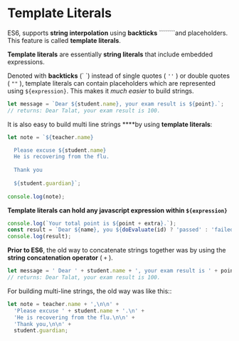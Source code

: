 # Template Literals

ES6, supports **string interpolation** using **backticks** ````````and placeholders. This feature is called **template literals**.

**Template literals** are essentially **string literals** that include embedded expressions.

Denoted with **backticks** \(\` \`\) instead of single quotes \( `''` \) or double quotes \( `""` \), template literals can contain placeholders which are represented using `${expression}`. This makes it _much easier_ to build strings.

```javascript
let message = `Dear ${student.name}, your exam result is ${point}.`;
// returns: Dear Talat, your exam result is 100.
```

It is also easy to build multi line strings ****by using **template literals**:

```javascript
let note = `${teacher.name} 

  Please excuse ${student.name}
  He is recovering from the flu.
  
  Thank you
  
  ${student.guardian}`;
  
console.log(note);
```

**Template literals can hold any javascript expression within `${expression}`**

```javascript
console.log(`Your total point is ${point + extra}.`);
const result = `Dear ${name}, you ${doEvaluate(id) ? 'passed' : 'failed' }.`;
console.log(result);
```

**Prior to ES6**, the old way to concatenate strings together was by using the **string concatenation operator** \( `+` \).

```javascript
let message = ' Dear ' + student.name + ', your exam result is ' + point + '.';
// returns: Dear Talat, your exam result is 100.
```

For building multi-line strings, the old way was like this::

```javascript
let note = teacher.name + ',\n\n' +
  'Please excuse ' + student.name + '.\n' +
  'He is recovering from the flu.\n\n' +
  'Thank you,\n\n' +
  student.guardian;
```

